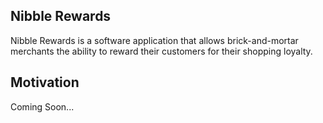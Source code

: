 ## Nibble Rewards

Nibble Rewards is a software application that allows brick-and-mortar merchants the ability to reward their customers for their shopping loyalty.

## Motivation

Coming Soon...
